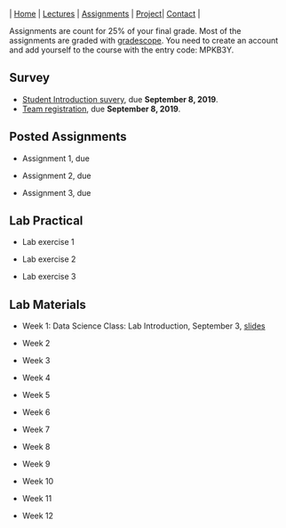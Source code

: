 | [Home](index.md) | [Lectures](lectures.md) | [Assignments](assignments.md) | [Project](project.md)| [Contact](contact.md) |

Assignments are count for 25% of your final grade. Most of the assignments are graded with [gradescope](https://www.gradescope.com/). You need to create an account and add yourself to the course with the entry code: MPKB3Y.

## Survey

- [Student Introduction suvery](https://forms.gle/2iQKQrGpcXnXMsQe9), due **September 8, 2019**.
- [Team registration](https://forms.gle/793jBEcBh9U57Qp99), due **September 8, 2019**.



## Posted Assignments

- Assignment 1, due 

- Assignment 2, due 

- Assignment 3, due 


## Lab Practical

- Lab exercise 1 

- Lab exercise 2 

- Lab exercise 3


## Lab Materials

- Week 1: Data Science Class: Lab Introduction, September 3, [slides](lab_materials/Data%20science%20class%20lab%20intro.pdf)

- Week 2

- Week 3

- Week 4

- Week 5

- Week 6

- Week 7

- Week 8

- Week 9

- Week 10

- Week 11

- Week 12
